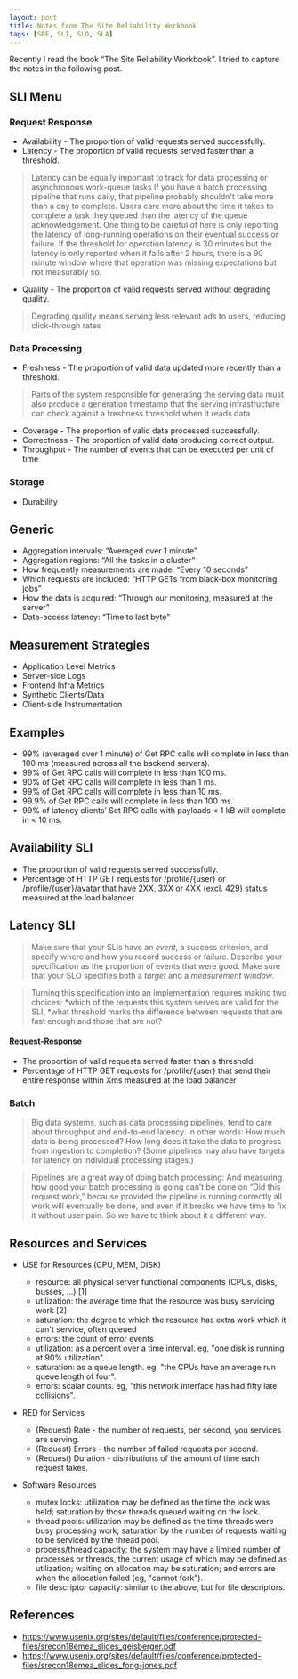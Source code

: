 ```yaml
---
layout: post
title: Notes from The Site Reliability Workbook
tags: [SRE, SLI, SLO, SLA]
---
```


Recently I read the book “The Site Reliability Workbook”. I tried to capture the notes in the following post.
  
## SLI Menu

### Request Response
  * Availability - The proportion of valid requests served successfully.
  * Latency - The proportion of valid requests served faster than a threshold.
  > Latency can be equally important to track for data processing or asynchronous work-queue tasks
  > If you have a batch processing pipeline that runs daily, that pipeline probably shouldn't take more than a day to complete.
  > Users care more about the time it takes to complete a task they queued than the latency of the queue acknowledgement.
  > One thing to be careful of here is only reporting the latency of long-running operations on their eventual success or failure. If the threshold for operation latency is 30 minutes but the latency is only reported when it fails after 2 hours, there is a 90 minute window where that operation was missing expectations but not measurably so.
  * Quality - The proportion of valid requests served without degrading quality.
  > Degrading quality means serving less relevant ads to users, reducing click-through rates
  
### Data Processing
  * Freshness - The proportion of valid data updated more recently than a threshold.
  > Parts of the system responsible for generating the serving data must also produce a generation timestamp that the serving infrastructure can check against a freshness threshold when it reads data
  * Coverage - The proportion of valid data processed successfully.
  * Correctness - The proportion of valid data producing correct output.
  * Throughput - The number of events that can be executed per unit of time
  
  

### Storage
  * Durability

## Generic 

* Aggregation intervals: “Averaged over 1 minute”
* Aggregation regions: “All the tasks in a cluster”
* How frequently measurements are made: “Every 10 seconds”
* Which requests are included: “HTTP GETs from black-box monitoring jobs”
* How the data is acquired: “Through our monitoring, measured at the server”
* Data-access latency: “Time to last byte”



## Measurement Strategies

* Application Level Metrics
* Server-side Logs
* Frontend Infra Metrics
* Synthetic Clients/Data
* Client-side Instrumentation

## Examples
* 99% (averaged over 1 minute) of Get RPC calls will complete in less than 100 ms (measured across all the backend servers).
* 99% of Get RPC calls will complete in less than 100 ms.
* 90% of Get RPC calls will complete in less than 1 ms.
* 99% of Get RPC calls will complete in less than 10 ms.
* 99.9% of Get RPC calls will complete in less than 100 ms.
* 99% of latency clients’ Set RPC calls with payloads < 1 kB will complete in < 10 ms.


## Availability SLI
* The proportion of valid requests served successfully.
* Percentage of HTTP GET requests for /profile/{user} or /profile/{user}/avatar that have 2XX, 3XX or 4XX (excl. 429) status measured at the load balancer

## Latency SLI

> Make sure that your SLIs have an _event_, a success criterion, and specify where and how you record success or failure. Describe your specification as the proportion of events that were good. 
> Make sure that your SLO specifies both a _target_ and a _measurement window_.

> Turning this specification into an implementation requires making two choices: 
*which of the requests this system serves are valid for the SLI,
*what threshold marks the difference between requests that are fast enough and those that are not?

#### Request-Response
* The proportion of valid requests served faster than a threshold.
* Percentage of HTTP GET requests for /profile/{user} that send their entire response within Xms measured at the load balancer

### Batch

> Big data systems, such as data processing pipelines, tend to care about throughput and end-to-end latency. In other words: How much data is being processed? How long does it take the data to progress from ingestion to completion? (Some pipelines may also have targets for latency on individual processing stages.)

> Pipelines are a great way of doing batch processing: And measuring how good your batch processing is going can’t be done on “Did this request work,” because provided the pipeline is running correctly all work will eventually be done, and even if it breaks we have time to fix it without user pain. So we have to think about it a different way.

## Resources and Services

* USE for Resources (CPU, MEM, DISK)
  * resource: all physical server functional components (CPUs, disks, busses, ...) [1]
  * utilization: the average time that the resource was busy servicing work [2]
  * saturation: the degree to which the resource has extra work which it can't service, often queued
  * errors: the count of error events
  * utilization: as a percent over a time interval. eg, "one disk is running at 90% utilization".
  * saturation: as a queue length. eg, "the CPUs have an average run queue length of four".
  * errors: scalar counts. eg, "this network interface has had fifty late collisions".

* RED for Services
  * (Request) Rate - the number of requests, per second, you services are serving.
  * (Request) Errors - the number of failed requests per second.
  * (Request) Duration - distributions of the amount of time each request takes.

* Software Resources
  * mutex locks: utilization may be defined as the time the lock was held; saturation by those threads queued waiting on the lock.
  * thread pools: utilization may be defined as the time threads were busy processing work; saturation by the number of requests waiting to be serviced by the thread pool.
  * process/thread capacity: the system may have a limited number of processes or threads, the current usage of which may be defined as utilization; waiting on allocation may be saturation; and errors are when the allocation failed (eg, "cannot fork").
  * file descriptor capacity: similar to the above, but for file descriptors.

## References

* https://www.usenix.org/sites/default/files/conference/protected-files/srecon18emea_slides_geisberger.pdf
* https://www.usenix.org/sites/default/files/conference/protected-files/srecon18emea_slides_fong-jones.pdf

